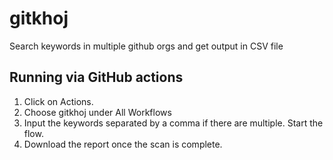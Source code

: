 # gitkhoj
Search keywords in multiple github orgs and get output in CSV file

## Running via GitHub actions
1. Click on Actions.
2. Choose gitkhoj under All Workflows
3. Input the keywords separated by a comma if there are multiple. Start the flow. 
4. Download the report once the scan is complete. 


